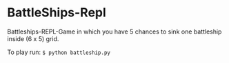 # BattleShips-Repl
Battleships-REPL-Game in which you have 5 chances to sink one battleship inside (6 x 5) grid. 


To play run: `$ python battleship.py`
